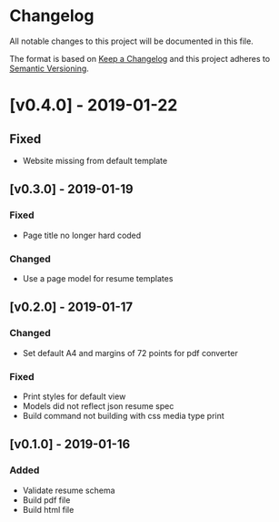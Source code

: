 # Changelog
All notable changes to this project will be documented in this file.

The format is based on [Keep a Changelog](http://keepachangelog.com/en/1.0.0/)
and this project adheres to [Semantic Versioning](http://semver.org/spec/v2.0.0.html).

# [v0.4.0] - 2019-01-22
## Fixed
- Website missing from default template

## [v0.3.0] - 2019-01-19
### Fixed
- Page title no longer hard coded

### Changed
- Use a page model for resume templates

## [v0.2.0] - 2019-01-17
### Changed
- Set default A4 and margins of 72 points for pdf converter

### Fixed
- Print styles for default view
- Models did not reflect json resume spec
- Build command not building with css media type print


## [v0.1.0] - 2019-01-16
### Added
- Validate resume schema
- Build pdf file
- Build html file
